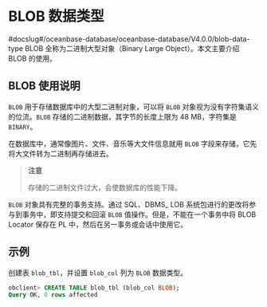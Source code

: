 BLOB 数据类型 
==============================
#docslug#/oceanbase-database/oceanbase-database/V4.0.0/blob-data-type
BLOB 全称为二进制大型对象（Binary Large Object）。本文主要介绍 BLOB 的使用。



BLOB 使用说明 
------------------------------

`BLOB` 用于存储数据库中的大型二进制对象，可以将 `BLOB` 对象视为没有字符集语义的位流。`BLOB` 存储的二进制数据，其字节的长度上限为 48 MB，字符集是 `BINARY`。

在数据库中，通常像图片、文件、音乐等大文件信息就用 `BLOB` 字段来存储，它先将大文件转为二进制再存储进去。
>**注意**
>
>存储的二进制文件过大，会使数据库的性能下降。

`BLOB` 对象具有完整的事务支持。通过 SQL、DBMS_ LOB 系统包进行的更改将参与到事务中，即支持提交和回滚 `BLOB` 值操作。但是，不能在一个事务中将 BLOB Locator 保存在 PL 中，然后在另一事务或会话中使用它。

示例 
-----------------------

创建表 `blob_tbl`，并设置 `blob_col` 列为 `BLOB` 数据类型。

```sql
obclient> CREATE TABLE blob_tbl (blob_col BLOB);
Query OK, 0 rows affected
```


